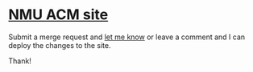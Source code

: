 # [NMU ACM site](http://nmuacm.com)

Submit a merge request and [let me know](mailto:mail@benharr.is) or leave a comment and I can deploy the changes to the site.

Thank!

